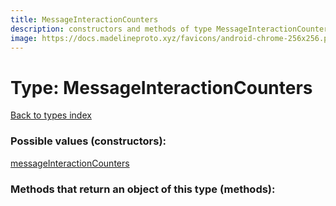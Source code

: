 ```yaml
---
title: MessageInteractionCounters
description: constructors and methods of type MessageInteractionCounters
image: https://docs.madelineproto.xyz/favicons/android-chrome-256x256.png
---
```

# Type: MessageInteractionCounters  
[Back to types index](index.md)



### Possible values (constructors):

[messageInteractionCounters](../constructors/messageInteractionCounters.md)  



### Methods that return an object of this type (methods):



